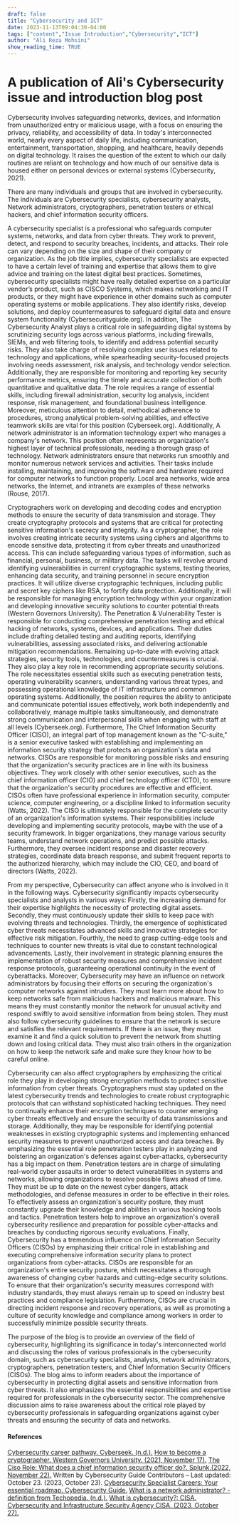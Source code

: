 ```yaml
---
draft: false
title: "Cybersecurity and ICT"
date: 2023-11-13T09:04:30-04:00
tags: ["content","Issue Introduction","Cybersecurity","ICT"]
author: "Ali Reza Mohsini"
show_reading_time: TRUE
---
```


# A publication of Ali's Cybersecurity issue and introduction blog post

Cybersecurity involves safeguarding networks, devices, and information from unauthorized entry or malicious usage, with a focus on ensuring the privacy, reliability, and accessibility of data. In today's interconnected world, nearly every aspect of daily life, including communication, entertainment, transportation, shopping, and healthcare, heavily depends on digital technology. It raises the question of the extent to which our daily routines are reliant on technology and how much of our sensitive data is housed either on personal devices or external systems (Cybersecurity, 2021). 

There are many individuals and groups that are involved in cybersecurity. The individuals are Cybersecurity specialists, cybersecurity analysts, Network administrators, cryptographers, penetration testers or ethical hackers, and chief information security officers. 

A cybersecurity specialist is a professional who safeguards computer systems, networks, and data from cyber threats. They work to prevent, detect, and respond to security breaches, incidents, and attacks. Their role can vary depending on the size and shape of their company or organization. As the job title implies, cybersecurity specialists are expected to have a certain level of training and expertise that allows them to give advice and training on the latest digital best practices. Sometimes, cybersecurity specialists might have really detailed expertise on a particular vendor’s product, such as CISCO Systems, which makes networking and IT products, or they might have experience in other domains such as computer operating systems or mobile applications. They also identify risks, develop solutions, and deploy countermeasures to safeguard digital data and ensure system functionality (Cybersecurityguide.org). In addition, The Cybersecurity Analyst plays a critical role in safeguarding digital systems by scrutinizing security logs across various platforms, including firewalls, SIEMs, and web filtering tools, to identify and address potential security risks. They also take charge of resolving complex user issues related to technology and applications, while spearheading security-focused projects involving needs assessment, risk analysis, and technology vendor selection. Additionally, they are responsible for monitoring and reporting key security performance metrics, ensuring the timely and accurate collection of both quantitative and qualitative data. The role requires a range of essential skills, including firewall administration, security log analysis, incident response, risk management, and foundational business intelligence. Moreover, meticulous attention to detail, methodical adherence to procedures, strong analytical problem-solving abilities, and effective teamwork skills are vital for this position (Cyberseek.org). Additionally, A network administrator is an information technology expert who manages a company's network. This position often represents an organization's highest layer of technical professionals, needing a thorough grasp of technology. Network administrators ensure that networks run smoothly and monitor numerous network services and activities. Their tasks include installing, maintaining, and improving the software and hardware required for computer networks to function properly. Local area networks, wide area networks, the Internet, and intranets are examples of these networks (Rouse, 2017).

Cryptographers work on developing and decoding codes and encryption methods to ensure the security of data transmission and storage. They create cryptography protocols and systems that are critical for protecting sensitive information's secrecy and integrity.  As a cryptographer, the role involves creating intricate security systems using ciphers and algorithms to encode sensitive data, protecting it from cyber threats and unauthorized access. This can include safeguarding various types of information, such as financial, personal, business, or military data. The tasks will revolve around identifying vulnerabilities in current cryptographic systems, testing theories, enhancing data security, and training personnel in secure encryption practices. It will utilize diverse cryptographic techniques, including public and secret key ciphers like RSA, to fortify data protection. Additionally, it will be responsible for managing encryption technology within your organization and developing innovative security solutions to counter potential threats (Western Governors University). The Penetration & Vulnerability Tester is responsible for conducting comprehensive penetration testing and ethical hacking of networks, systems, devices, and applications. Their duties include drafting detailed testing and auditing reports, identifying vulnerabilities, assessing associated risks, and delivering actionable mitigation recommendations. Remaining up-to-date with evolving attack strategies, security tools, technologies, and countermeasures is crucial. They also play a key role in recommending appropriate security solutions. The role necessitates essential skills such as executing penetration tests, operating vulnerability scanners, understanding various threat types, and possessing operational knowledge of IT infrastructure and common operating systems. Additionally, the position requires the ability to anticipate and communicate potential issues effectively, work both independently and collaboratively, manage multiple tasks simultaneously, and demonstrate strong communication and interpersonal skills when engaging with staff at all levels (Cyberseek.org). Furthermore, The Chief Information Security Officer (CISO), an integral part of top management known as the "C-suite," is a senior executive tasked with establishing and implementing an information security strategy that protects an organization's data and networks. CISOs are responsible for monitoring possible risks and ensuring that the organization's security practices are in line with its business objectives. They work closely with other senior executives, such as the chief information officer (CIO) and chief technology officer (CTO), to ensure that the organization's security procedures are effective and efficient. CISOs often have professional experience in information security, computer science, computer engineering, or a discipline linked to information security (Watts, 2022). The CISO is ultimately responsible for the complete security of an organization's information systems. Their responsibilities include developing and implementing security protocols, maybe with the use of a security framework. In bigger organizations, they manage various security teams, understand network operations, and predict possible attacks. Furthermore, they oversee incident response and disaster recovery strategies, coordinate data breach response, and submit frequent reports to the authorized hierarchy, which may include the CIO, CEO, and board of directors (Watts, 2022). 

From my perspective, Cybersecurity can affect anyone who is involved in it in the following ways. Cybersecurity significantly impacts cybersecurity specialists and analysts in various ways: Firstly, the increasing demand for their expertise highlights the necessity of protecting digital assets. Secondly, they must continuously update their skills to keep pace with evolving threats and technologies. Thirdly, the emergence of sophisticated cyber threats necessitates advanced skills and innovative strategies for effective risk mitigation. Fourthly, the need to grasp cutting-edge tools and techniques to counter new threats is vital due to constant technological advancements. Lastly, their involvement in strategic planning ensures the implementation of robust security measures and comprehensive incident response protocols, guaranteeing operational continuity in the event of cyberattacks. Moreover, Cybersecurity may have an influence on network administrators by focusing their efforts on securing the organization's computer networks against intruders. They must learn more about how to keep networks safe from malicious hackers and malicious malware. This means they must constantly monitor the network for unusual activity and respond swiftly to avoid sensitive information from being stolen. They must also follow cybersecurity guidelines to ensure that the network is secure and satisfies the relevant requirements. If there is an issue, they must examine it and find a quick solution to prevent the network from shutting down and losing critical data. They must also train others in the organization on how to keep the network safe and make sure they know how to be careful online.

Cybersecurity can also affect cryptographers by emphasizing the critical role they play in developing strong encryption methods to protect sensitive information from cyber threats. Cryptographers must stay updated on the latest cybersecurity trends and technologies to create robust cryptographic protocols that can withstand sophisticated hacking techniques. They need to continually enhance their encryption techniques to counter emerging cyber threats effectively and ensure the security of data transmissions and storage. Additionally, they may be responsible for identifying potential weaknesses in existing cryptographic systems and implementing enhanced security measures to prevent unauthorized access and data breaches. By emphasizing the essential role penetration testers play in analyzing and bolstering an organization's defenses against cyber-attacks, cybersecurity has a big impact on them. Penetration testers are in charge of simulating real-world cyber assaults in order to detect vulnerabilities in systems and networks, allowing organizations to resolve possible flaws ahead of time. They must be up to date on the newest cyber dangers, attack methodologies, and defense measures in order to be effective in their roles. To effectively assess an organization's security posture, they must constantly upgrade their knowledge and abilities in various hacking tools and tactics. Penetration testers help to improve an organization's overall cybersecurity resilience and preparation for possible cyber-attacks and breaches by conducting rigorous security evaluations. Finally, Cybersecurity has a tremendous influence on Chief Information Security Officers (CISOs) by emphasizing their critical role in establishing and executing comprehensive information security plans to protect organizations from cyber-attacks. CISOs are responsible for an organization's entire security posture, which necessitates a thorough awareness of changing cyber hazards and cutting-edge security solutions. To ensure that their organization's security measures correspond with industry standards, they must always remain up to speed on industry best practices and compliance legislation. Furthermore, CISOs are crucial in directing incident response and recovery operations, as well as promoting a culture of security knowledge and compliance among workers in order to successfully minimize possible security threats.

The purpose of the blog is to provide an overview of the field of cybersecurity, highlighting its significance in today's interconnected world and discussing the roles of various professionals in the cybersecurity domain, such as cybersecurity specialists, analysts, network administrators, cryptographers, penetration testers, and Chief Information Security Officers (CISOs). The blog aims to inform readers about the importance of cybersecurity in protecting digital assets and sensitive information from cyber threats. It also emphasizes the essential responsibilities and expertise required for professionals in the cybersecurity sector. The comprehensive discussion aims to raise awareness about the critical role played by cybersecurity professionals in safeguarding organizations against cyber threats and ensuring the security of data and networks.

#### References
[Cybersecurity career pathway. Cyberseek. (n.d.).](https://www.cyberseek.org/pathway.html)
[How to become a cryptographer. Western Governors University. (2021, November 17).](https://www.wgu.edu/career-guide/information-technology/cryptographer-career.html#close) 
[The Ciso Role: What does a chief information security officer do?. Splunk.(2022, November 22).](https://www.splunk.com/en_us/blog/learn/chief-information-security-officer-ciso-role.html) 
Written by  Cybersecurity Guide Contributors – Last updated: October 23. (2023, October 23). [Cybersecurity Specialist Careers: Your essential roadmap. Cybersecurity Guide.](https://cybersecurityguide.org/careers/security-specialist/) 
[What is a network administrator? - definition from Techopedia. (n.d.).](https://www.techopedia.com/definition/8548/network-administrator) 
[What is cybersecurity?: CISA. Cybersecurity and Infrastructure Security Agency CISA. (2023, October 27).](https://www.cisa.gov/news-events/news/what-cybersecurity)


